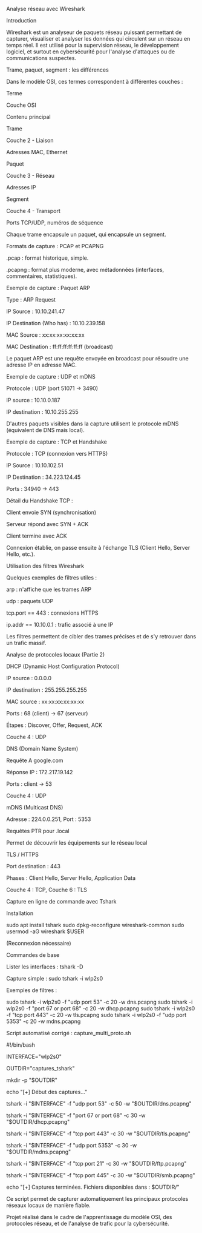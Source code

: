 Analyse réseau avec Wireshark

Introduction

Wireshark est un analyseur de paquets réseau puissant permettant de capturer, visualiser et analyser les données qui circulent sur un réseau en temps réel. Il est utilisé pour la supervision réseau, le développement logiciel, et surtout en cybersécurité pour l'analyse d'attaques ou de communications suspectes.

Trame, paquet, segment : les différences

Dans le modèle OSI, ces termes correspondent à différentes couches :

Terme

Couche OSI

Contenu principal

Trame

Couche 2 - Liaison

Adresses MAC, Ethernet

Paquet

Couche 3 - Réseau

Adresses IP

Segment

Couche 4 - Transport

Ports TCP/UDP, numéros de séquence

Chaque trame encapsule un paquet, qui encapsule un segment.

Formats de capture : PCAP et PCAPNG

.pcap : format historique, simple.

.pcapng : format plus moderne, avec métadonnées (interfaces, commentaires, statistiques).

Exemple de capture : Paquet ARP

Type : ARP Request

IP Source : 10.10.241.47

IP Destination (Who has) : 10.10.239.158

MAC Source : xx:xx:xx:xx:xx:xx

MAC Destination : ff:ff:ff:ff:ff:ff (broadcast)

Le paquet ARP est une requête envoyée en broadcast pour résoudre une adresse IP en adresse MAC.

Exemple de capture : UDP et mDNS

Protocole : UDP (port 51071 → 3490)

IP source : 10.10.0.187

IP destination : 10.10.255.255

D'autres paquets visibles dans la capture utilisent le protocole mDNS (équivalent de DNS mais local).

Exemple de capture : TCP et Handshake

Protocole : TCP (connexion vers HTTPS)

IP Source : 10.10.102.51

IP Destination : 34.223.124.45

Ports : 34940 → 443

Détail du Handshake TCP :

Client envoie SYN (synchronisation)

Serveur répond avec SYN + ACK

Client termine avec ACK

Connexion établie, on passe ensuite à l'échange TLS (Client Hello, Server Hello, etc.).



Utilisation des filtres Wireshark

Quelques exemples de filtres utiles :

arp : n'affiche que les trames ARP

udp : paquets UDP

tcp.port == 443 : connexions HTTPS

ip.addr == 10.10.0.1 : trafic associé à une IP

Les filtres permettent de cibler des trames précises et de s'y retrouver dans un trafic massif.

Analyse de protocoles locaux (Partie 2)

DHCP (Dynamic Host Configuration Protocol)

IP source : 0.0.0.0

IP destination : 255.255.255.255

MAC source : xx:xx:xx:xx:xx:xx

Ports : 68 (client) → 67 (serveur)

Étapes : Discover, Offer, Request, ACK

Couche 4 : UDP

DNS (Domain Name System)

Requête A google.com

Réponse IP : 172.217.19.142

Ports : client → 53

Couche 4 : UDP

mDNS (Multicast DNS)

Adresse : 224.0.0.251, Port : 5353

Requêtes PTR pour .local

Permet de découvrir les équipements sur le réseau local

TLS / HTTPS

Port destination : 443

Phases : Client Hello, Server Hello, Application Data

Couche 4 : TCP, Couche 6 : TLS

Capture en ligne de commande avec Tshark

Installation

sudo apt install tshark
sudo dpkg-reconfigure wireshark-common
sudo usermod -aG wireshark $USER

(Reconnexion nécessaire)

Commandes de base

Lister les interfaces : tshark -D

Capture simple : sudo tshark -i wlp2s0

Exemples de filtres :

sudo tshark -i wlp2s0 -f "udp port 53" -c 20 -w dns.pcapng
sudo tshark -i wlp2s0 -f "port 67 or port 68" -c 20 -w dhcp.pcapng
sudo tshark -i wlp2s0 -f "tcp port 443" -c 20 -w tls.pcapng
sudo tshark -i wlp2s0 -f "udp port 5353" -c 20 -w mdns.pcapng

Script automatisé corrigé : capture_multi_proto.sh

#!/bin/bash

INTERFACE="wlp2s0"

OUTDIR="captures_tshark"

mkdir -p "$OUTDIR"

echo "[+] Début des captures..."

tshark -i "$INTERFACE" -f "udp port 53" -c 50 -w "$OUTDIR/dns.pcapng"

tshark -i "$INTERFACE" -f "port 67 or port 68" -c 30 -w "$OUTDIR/dhcp.pcapng"

tshark -i "$INTERFACE" -f "tcp port 443" -c 30 -w "$OUTDIR/tls.pcapng"

tshark -i "$INTERFACE" -f "udp port 5353" -c 30 -w "$OUTDIR/mdns.pcapng"

tshark -i "$INTERFACE" -f "tcp port 21" -c 30 -w "$OUTDIR/ftp.pcapng"

tshark -i "$INTERFACE" -f "tcp port 445" -c 30 -w "$OUTDIR/smb.pcapng"


echo "[+] Captures terminées. Fichiers disponibles dans : $OUTDIR/"

Ce script permet de capturer automatiquement les principaux protocoles réseaux locaux de manière fiable.

Projet réalisé dans le cadre de l'apprentissage du modèle OSI, des protocoles réseau, et de l'analyse de trafic pour la cybersécurité.
